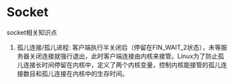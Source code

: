 # Socket
socket相关知识点
1. 孤儿连接/孤儿进程: 客户端执行半关闭后（停留在FIN_WAIT_2状态），未等服务器关闭连接就强行退出，此时客户端连接由内核来接管。Linux为了防止孤儿连接长时间停留在内核中，定义了两个内核变量，控制内核能接管的孤儿连接数目和孤儿连接在内核中的生存时间。
